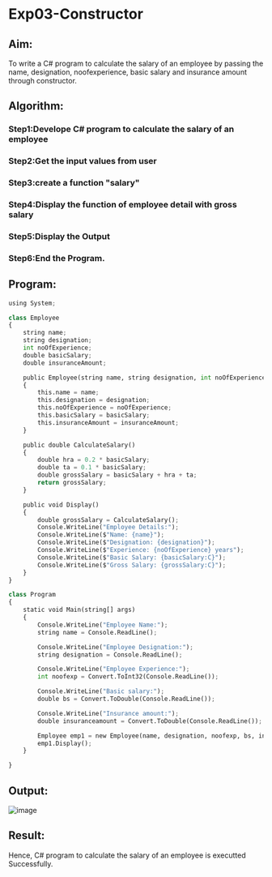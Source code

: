 # Exp03-Constructor
## Aim: 
To write a C# program to calculate the salary of an employee by passing the name, designation, noofexperience, basic salary and insurance amount through constructor.

## Algorithm:

### Step1:Develope C# program to calculate the salary of an employee

### Step2:Get the input values from user

### Step3:create a function "salary"

### Step4:Display the function of employee detail with gross salary

### Step5:Display the Output

### Step6:End the Program.

## Program:
```python
using System;

class Employee
{
    string name;
    string designation;
    int noOfExperience;
    double basicSalary;
    double insuranceAmount;

    public Employee(string name, string designation, int noOfExperience, double basicSalary, double insuranceAmount)
    {
        this.name = name;
        this.designation = designation;
        this.noOfExperience = noOfExperience;
        this.basicSalary = basicSalary;
        this.insuranceAmount = insuranceAmount;
    }

    public double CalculateSalary()
    {
        double hra = 0.2 * basicSalary;
        double ta = 0.1 * basicSalary;
        double grossSalary = basicSalary + hra + ta;
        return grossSalary;
    }

    public void Display()
    {
        double grossSalary = CalculateSalary();
        Console.WriteLine("Employee Details:");
        Console.WriteLine($"Name: {name}");
        Console.WriteLine($"Designation: {designation}");
        Console.WriteLine($"Experience: {noOfExperience} years");
        Console.WriteLine($"Basic Salary: {basicSalary:C}");
        Console.WriteLine($"Gross Salary: {grossSalary:C}");
    }
}

class Program
{
    static void Main(string[] args)
    {
        Console.WriteLine("Employee Name:");
        string name = Console.ReadLine();

        Console.WriteLine("Employee Designation:");
        string designation = Console.ReadLine();

        Console.WriteLine("Employee Experience:");
        int noofexp = Convert.ToInt32(Console.ReadLine());

        Console.WriteLine("Basic salary:");
        double bs = Convert.ToDouble(Console.ReadLine());

        Console.WriteLine("Insurance amount:");
        double insuranceamount = Convert.ToDouble(Console.ReadLine());

        Employee emp1 = new Employee(name, designation, noofexp, bs, insuranceamount);
        emp1.Display();
    }

}
```
## Output:
![image](https://github.com/chandrumathiyazhagan/Exp03-Constructor/assets/119393023/15b3ed10-ef69-4434-8e8b-6d6875037d3d)

## Result:
Hence, C# program to calculate the salary of an employee is executted Successfully.
